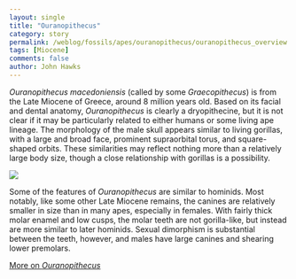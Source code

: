 ```yaml
---
layout: single 
title: "Ouranopithecus" 
category: story
permalink: /weblog/fossils/apes/ouranopithecus/ouranopithecus_overview.html
tags: [Miocene] 
comments: false 
author: John Hawks 
---
```



<i>Ouranopithecus macedoniensis</i> (called by some <i>Graecopithecus</i>) is from the Late Miocene of Greece, around 8 million years old. Based on its facial and dental anatomy, <i>Ouranopithecus</i> is clearly a dryopithecine, but it is not clear if it may be particularly related to either humans or some living ape lineage. The morphology of the male skull appears similar to living gorillas, with a large and broad face, prominent supraorbital torus, and square-shaped orbits. These similarities may reflect nothing more than a relatively large body size, though a close relationship with gorillas is a possibility. 
</p>

<img src="/graphics/ouranopithecus.png">

<p>
Some of the features of <i>Ouranopithecus</i> are similar to hominids. Most notably, like some other Late Miocene remains, the canines are relatively smaller in size than in many apes, especially in females. With fairly thick molar enamel and low cusps, the molar teeth are not gorilla-like, but instead are more similar to later hominids. Sexual dimorphism is substantial between the teeth, however, and males have large canines and shearing lower premolars.  
</p>

<p>
<a href="weblog/fossils/apes/ouranopithecus/">More on <i>Ouranopithecus</i></a>
</p>

